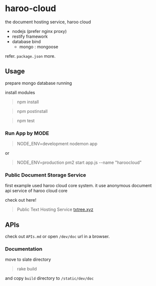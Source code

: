 haroo-cloud
===========

the document hosting service, haroo cloud

- nodejs (prefer nginx proxy)
- restify framework
- database bind
    - mongo : mongoose

refer. `package.json` more.

## Usage

prepare mongo database running

install modules

> npm install

> npm postinstall

> npm test

### Run App by MODE

> NODE_ENV=development nodemon app

or

> NODE_ENV=production pm2 start app.js --name "haroocloud"

### Public Document Storage Service

first example used haroo cloud core system. it use anonymous document api service of haroo cloud core
 
check out here!

> Public Text Hosting Service [txtree.xyz](https://txtree.xyz)

## APIs

check out `APIs.md` or open `/dev/doc` url in a browser.

### Documentation

move to slate directory

> rake build

and copy `build` directory to `/static/dev/doc`
